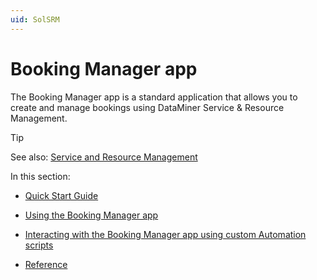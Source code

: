 ```yaml
---
uid: SolSRM
---
```


# Booking Manager app

The Booking Manager app is a standard application that allows you to create and manage bookings using DataMiner Service & Resource Management.

> [!TIP]
> See also:
> [Service and Resource Management](../../part_4/SRM/SRM.md#service-and-resource-management)

In this section:

- [Quick Start Guide](Quick_Start_Guide.md)

- [Using the Booking Manager app](Using_the_Booking_Manager_app.md)

- [Interacting with the Booking Manager app using custom Automation scripts](Interacting_with_the_Booking_Manager_app_using_custom_Automation_scripts.md)

- [Reference](Reference2.md#reference)
